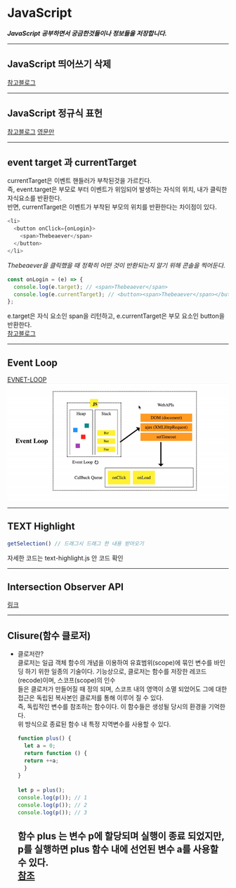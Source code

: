 # JavaScript

_**JavaScript 공부하면서 궁금한것들이나 정보들을 저장합니다.**_

---

## JavaScript 띄어쓰기 삭제

[참고블로그](https://dpdpwl.tistory.com/113)

---

## JavaScript 정규식 표헌

[참고블로그](https://roundfigure.tistory.com/20)
[영문만](https://joalog.tistory.com/32)

---

## event target 과 currentTarget

currentTarget은 이벤트 핸들러가 부착된것을 가르킨다.  
즉, event.target은 부모로 부터 이벤트가 위임되어 발생하는 자식의 위치, 내가 클릭한 자식요소를 반환한다.  
반면, currentTarget은 이벤트가 부착된 부모의 위치를 반환한다는 차이점이 있다.

```javascript
<li>
  <button onClick={onLogin}>
    <span>Thebeaever</span>
  </button>
</li>
```

_Thebeaever을 클릭했을 때 정확히 어떤 것이 반환되는지 알기 위해 콘솔을 찍어둔다._

```javascript
const onLogin = (e) => {
  console.log(e.target); // <span>Thebeaever</span>
  console.log(e.currentTarget); // <button><span>Thebeaever</span></button>
};
```

e.target은 자식 요소인 span을 리턴하고, e.currentTarget은 부모 요소인 button을 반환한다.  
[참고블로그](https://velog.io/@edie_ko/JavaScript-event-target%EA%B3%BC-currentTarget%EC%9D%98-%EC%B0%A8%EC%9D%B4%EC%A0%90)

---
     
## Event Loop
[EVNET-LOOP](/img/event-loop.gif 'EVENT-LOOP 과정')   
<img src="/img/event-loop.gif" alt="event-loop"></img>
   
---
   
## TEXT Highlight
``` javascript
getSelection() // 드래그시 드래그 한 내용 받아오기
```
자세한 코드는 text-highlight.js 안 코드 확인
   
---
## Intersection Observer API
[링크](https://developer.mozilla.org/ko/docs/Web/API/Intersection_Observer_API)
   
---
## Clisure(함수 클로저)
- 클로저란?   
  클로저는 일급 객체 함수의 개념을 이용하여 유효범위(scope)에 묶인 변수를 바인딩 하기 위한 일종의 기술이다. 기능상으로, 클로저는 함수를 저장한 레코드(recode)이며, 스코프(scope)의 인수   
  들은 클로저가 만들어질 때 정의 되며, 스코프 내의 영역이 소멸 되었어도 그에 대한 접근은 독립된 복사본인 클로저를 통해 이루어 질 수 있다.   
  즉, 독립적인 변수를 참조하는 함수이다. 이 함수들은 생성될 당시의 환경을 기억한다.   
  위 방식으로 종료된 함수 내 특정 지역변수를 사용할 수 있다.   
  ``` javascript
  function plus() {
    let a = 0;
    return function () {
    return ++a;
    }
  }
  
  let p = plus();
  console.log(p()); // 1
  console.log(p()); // 2
  console.log(p()); // 3
  ```   
  함수 plus 는 변수 p에 할당되며 실행이 종료 되었지만, p를 실행하면 plus 함수 내에 선언된 변수 a를 사용할 수 있다.   
  [참조](https://heropy.blog/2017/11/10/closure/)
  ---
